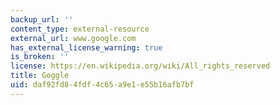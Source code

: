 ```yaml
---
backup_url: ''
content_type: external-resource
external_url: www.google.com
has_external_license_warning: true
is_broken: ''
license: https://en.wikipedia.org/wiki/All_rights_reserved
title: Goggle
uid: daf92fd8-4fdf-4c65-a9e1-e55b16afb7bf
---
```


